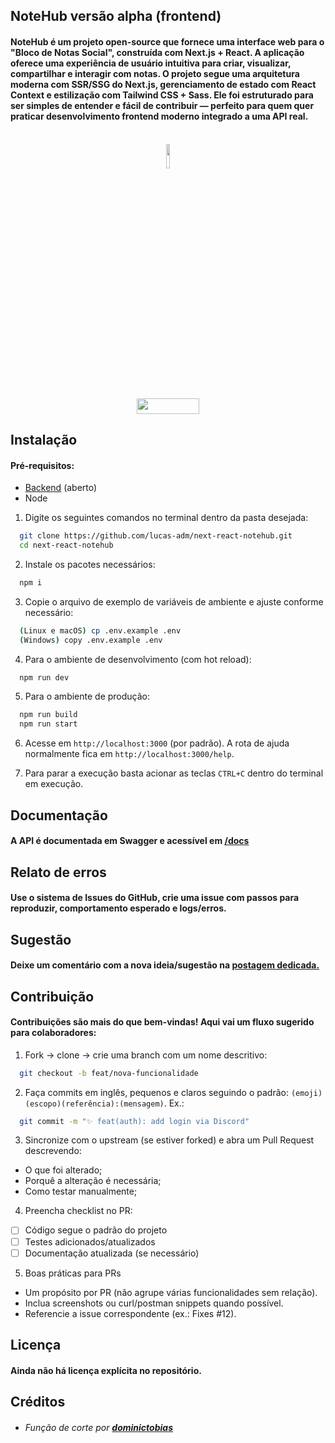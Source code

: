 
## NoteHub versão alpha (frontend)

#### NoteHub é um projeto open-source que fornece uma interface web para o "Bloco de Notas Social", construída com Next.js + React. A aplicação oferece uma experiência de usuário intuitiva para criar, visualizar, compartilhar e interagir com notas. O projeto segue uma arquitetura moderna com SSR/SSG do Next.js, gerenciamento de estado com React Context e estilização com Tailwind CSS + Sass. Ele foi estruturado para ser simples de entender e fácil de contribuir — perfeito para quem quer praticar desenvolvimento frontend moderno integrado a uma API real.

<br>

<div align="center">
  <a href="https://notehub.com.br">
    <img width="10%" height="10%" src="https://github.com/lucas-adm/springboot-notehub/blob/main/src/main/resources/public/imgs/logo.png">
  </a>
</div>
<br>
<div align="center">
  <a href="https://github.com/lucas-adm/next-react-notehub/releases/tag/v1.0">
    <img width="100px" height="25px" src="https://img.shields.io/badge/notehub-v1.0-7c3aed">
  </a>
</div>

## Instalação
#### Pré-requisitos:

  - [Backend](https://github.com/lucas-adm/springboot-notehub) (aberto)
  - Node
  
  1. Digite os seguintes comandos no terminal dentro da pasta desejada:
  ```bash
    git clone https://github.com/lucas-adm/next-react-notehub.git
    cd next-react-notehub
  ```

  2. Instale os pacotes necessários:
  ```bash
    npm i
  ```

  3. Copie o arquivo de exemplo de variáveis de ambiente e ajuste conforme necessário:
  ```bash
    (Linux e macOS) cp .env.example .env
    (Windows) copy .env.example .env
  ```

  4. Para o ambiente de desenvolvimento (com hot reload):
  ```bash
    npm run dev
  ```

  5. Para o ambiente de produção:
  ```bash
    npm run build
    npm run start
  ```

  6. Acesse em `http://localhost:3000` (por padrão). A rota de ajuda normalmente fica em `http://localhost:3000/help`.

  7. Para parar a execução basta acionar as teclas `CTRL+C` dentro do terminal em execução.

## Documentação
#### A API é documentada em Swagger e acessível em <a href="https://api.notehub.com.br/docs">/docs</a>

## Relato de erros
#### Use o sistema de Issues do GitHub, crie uma issue com passos para reproduzir, comportamento esperado e logs/erros.

## Sugestão
#### Deixe um comentário com a nova ideia/sugestão na <a href="https://notehub.com.br/notehub/52b89a65-1c87-4692-9bf8-5096b674fa40">postagem dedicada.</a>

## Contribuição
#### Contribuições são mais do que bem-vindas! Aqui vai um fluxo sugerido para colaboradores:

  1. Fork -> clone -> crie uma branch com um nome descritivo:
  ```bash
    git checkout -b feat/nova-funcionalidade
  ```

  2. Faça commits em inglês, pequenos e claros seguindo o padrão: `(emoji) (escopo)(referência):(mensagem)`. Ex.:
  ```bash
    git commit -m "✨ feat(auth): add login via Discord"
  ```

  3. Sincronize com o upstream (se estiver forked) e abra um Pull Request descrevendo:
  - O que foi alterado;
  - Porquê a alteração é necessária;
  - Como testar manualmente;

  4. Preencha checklist no PR:
  - [ ] Código segue o padrão do projeto
  - [ ] Testes adicionados/atualizados
  - [ ] Documentação atualizada (se necessário)

  5. Boas práticas para PRs
  - Um propósito por PR (não agrupe várias funcionalidades sem relação).
  - Inclua screenshots ou curl/postman snippets quando possível.
  - Referencie a issue correspondente (ex.: Fixes #12).

## Licença
#### Ainda não há licença explícita no repositório.

## Créditos

  - ###### Função de corte por <a href="https://github.com/dominictobias/react-image-crop/blob/master/src/ReactCrop.tsx">***dominictobias***</a>

